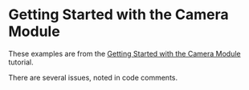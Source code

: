 # Getting Started with the Camera Module

These examples are from the [Getting Started with the Camera Module](https://projects.raspberrypi.org/en/projects/getting-started-with-picamera/7) tutorial.

There are several issues, noted in code comments.
